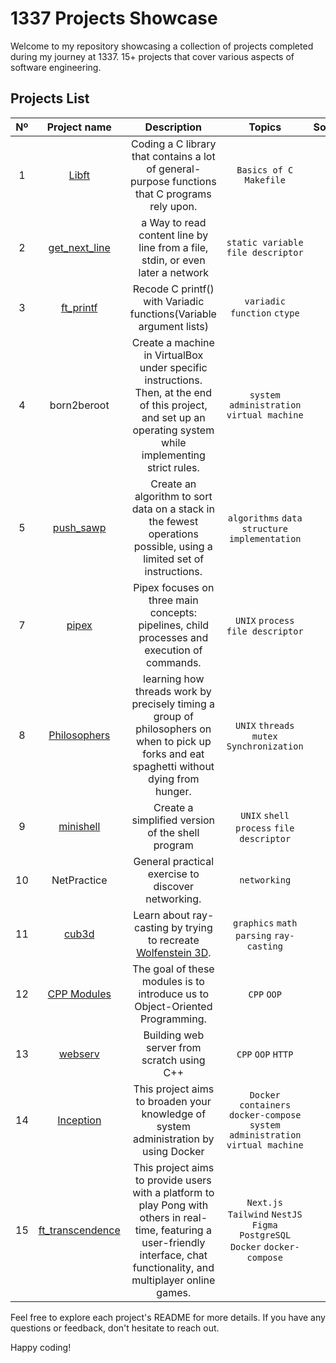 # 1337 Projects Showcase

Welcome to my repository showcasing a collection of projects completed during my journey at 1337. 15+ projects that cover various aspects of software engineering.

## Projects List
|  Nº | Project name |                  Description                  |                                Topics                                | Solo/Group |   Status  | Grade |
|:---:|:------------:|:---------------------------------------------:|:-------------------------------------------------------------------:|:----------:|:---------:|:----:|
|  1  | [Libft](https://github.com/yel-aoun/libft) | Coding a C library that contains a lot of general-purpose functions that C programs rely upon. | `Basics of C` `Makefile` |Solo | :white_check_mark: |  100 |
|  2  | [get_next_line](https://github.com/yel-aoun/get_next_line) | a Way to read content line by line from a file, stdin, or even later a network | `static variable` `file descriptor` |Solo | :white_check_mark: |  125 |
|  3| [ft_printf](https://github.com/yel-aoun/ft_printf) | Recode C printf() with Variadic functions(Variable argument lists) | `variadic function` `ctype` | Solo | :white_check_mark: |  100 |
|  4  | born2beroot | Create a machine in VirtualBox under specific instructions. Then, at the end of this project, and set up an operating system while implementing strict rules. | `system administration` `virtual machine` | Solo | :white_check_mark: |  100 |
|  5  | [push_sawp](https://github.com/yel-aoun/push_swap) | Create an algorithm to sort data on a stack in the fewest operations possible, using a limited set of instructions. | `algorithms` `data structure` `implementation` | Solo | :white_check_mark: |  125 |
|  7  | [pipex](https://github.com/yel-aoun/pipex) | Pipex focuses on three main concepts: pipelines, child processes and execution of commands. | `UNIX` `process` `file descriptor` | Solo | :white_check_mark: |  100 |
|  8  | [Philosophers](https://github.com/yel-aoun/philosophers) |  learning how threads work by precisely timing a group of philosophers on when to pick up forks and eat spaghetti without dying from hunger. | `UNIX` `threads` `mutex` `Synchronization` | Solo | :white_check_mark: |  125 |
|  9  | [minishell](https://github.com/yel-aoun/minishell) | Create a simplified version of the shell program | `UNIX` `shell` `process` `file descriptor` | Group | :white_check_mark: |  100 |
|  10 | NetPractice | General practical exercise to discover networking. | `networking` | Solo | :white_check_mark: |  100 |
|  11 | [cub3d](https://github.com/yel-aoun/Cub3d) | Learn about ray-casting by trying to recreate [Wolfenstein 3D](https://fr.wikipedia.org/wiki/Wolfenstein_3D). | `graphics` `math` `parsing` `ray-casting` | Group | :white_check_mark: |  120 |
|  12 | [CPP Modules](https://github.com/yel-aoun/CPP-Modules) | The goal of these modules is to introduce us to Object-Oriented Programming. | `CPP` `OOP` | Solo | :white_check_mark: |  100 |
|  13 | [webserv](https://github.com/yel-aoun/WebServ) | Building web server from scratch using C++ | `CPP` `OOP` `HTTP` | Group | :white_check_mark: |  125 |
|  14 | [Inception](https://github.com/yel-aoun/inception) | This project aims to broaden your knowledge of system administration by using Docker | `Docker` `containers` `docker-compose` `system administration` `virtual machine` | Solo | :white_check_mark: |  100 |
|  15 | [ft_transcendence](https://github.com/Zeekswastaken/Ft_transcendence) | This project aims to provide users with a platform to play Pong with others in real-time, featuring a user-friendly interface, chat functionality, and multiplayer online games. | `Next.js` `Tailwind` `NestJS` `Figma` `PostgreSQL` `Docker` `docker-compose` | Group | :white_check_mark: |  100 |

Feel free to explore each project's README for more details. If you have any questions or feedback, don't hesitate to reach out.

Happy coding!